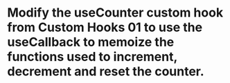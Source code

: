 # Modify the useCounter custom hook from Custom Hooks 01 to use the useCallback to memoize the functions used to increment, decrement and reset the counter.
